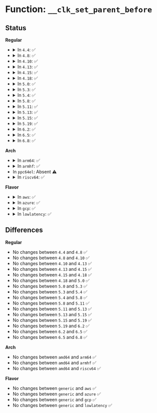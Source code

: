 # Function: <code>__clk_set_parent_before</code>

## Status
<b>Regular</b>
<ul>
<li>
<details>
<summary>In <code>4.4</code>: ✅</summary>

```c
struct clk_core *__clk_set_parent_before(struct clk_core *core, struct clk_core *parent);
```

**Collision:** Unique Static

**Inline:** No

**Transformation:** False

**Instances:**

```
In drivers/clk/clk.c (ffffffff816e6e70)
Location: drivers/clk/clk.c:1137
Inline: False
Direct callers:
  - drivers/clk/clk.c:clk_core_set_parent
  - drivers/clk/clk.c:clk_change_rate
```
**Symbols:**

```
ffffffff816e6e70-ffffffff816e6ee0: __clk_set_parent_before (STB_LOCAL)
```
</details>
</li>
<li>
<details>
<summary>In <code>4.8</code>: ✅</summary>

```c
struct clk_core *__clk_set_parent_before(struct clk_core *core, struct clk_core *parent);
```

**Collision:** Unique Static

**Inline:** No

**Transformation:** False

**Instances:**

```
In drivers/clk/clk.c (ffffffff8174b230)
Location: drivers/clk/clk.c:1168
Inline: False
Direct callers:
  - drivers/clk/clk.c:clk_core_set_parent
  - drivers/clk/clk.c:clk_change_rate
```
**Symbols:**

```
ffffffff8174b230-ffffffff8174b2a0: __clk_set_parent_before (STB_LOCAL)
```
</details>
</li>
<li>
<details>
<summary>In <code>4.10</code>: ✅</summary>

```c
struct clk_core *__clk_set_parent_before(struct clk_core *core, struct clk_core *parent);
```

**Collision:** Unique Static

**Inline:** No

**Transformation:** False

**Instances:**

```
In drivers/clk/clk.c (ffffffff81533ab0)
Location: drivers/clk/clk.c:1168
Inline: False
Direct callers:
  - drivers/clk/clk.c:clk_register
  - drivers/clk/clk.c:clk_core_set_parent
  - drivers/clk/clk.c:clk_change_rate
```
**Symbols:**

```
ffffffff81533ab0-ffffffff81533b20: __clk_set_parent_before (STB_LOCAL)
```
</details>
</li>
<li>
<details>
<summary>In <code>4.13</code>: ✅</summary>

```c
struct clk_core *__clk_set_parent_before(struct clk_core *core, struct clk_core *parent);
```

**Collision:** Unique Static

**Inline:** No

**Transformation:** False

**Instances:**

```
In drivers/clk/clk.c (ffffffff815467e0)
Location: drivers/clk/clk.c:1170
Inline: False
Direct callers:
  - drivers/clk/clk.c:clk_register
  - drivers/clk/clk.c:clk_change_rate
```
**Symbols:**

```
ffffffff815467e0-ffffffff81546850: __clk_set_parent_before (STB_LOCAL)
```
</details>
</li>
<li>
<details>
<summary>In <code>4.15</code>: ✅</summary>

```c
struct clk_core *__clk_set_parent_before(struct clk_core *core, struct clk_core *parent);
```

**Collision:** Unique Static

**Inline:** No

**Transformation:** False

**Instances:**

```
In drivers/clk/clk.c (ffffffff815a9b40)
Location: drivers/clk/clk.c:1247
Inline: False
Direct callers:
  - drivers/clk/clk.c:clk_register
  - drivers/clk/clk.c:clk_change_rate
```
**Symbols:**

```
ffffffff815a9b40-ffffffff815a9bb3: __clk_set_parent_before (STB_LOCAL)
```
</details>
</li>
<li>
<details>
<summary>In <code>4.18</code>: ✅</summary>

```c
struct clk_core *__clk_set_parent_before(struct clk_core *core, struct clk_core *parent);
```

**Collision:** Unique Static

**Inline:** No

**Transformation:** False

**Instances:**

```
In drivers/clk/clk.c (ffffffff815e2290)
Location: drivers/clk/clk.c:1456
Inline: False
Direct callers:
  - drivers/clk/clk.c:clk_register
  - drivers/clk/clk.c:clk_change_rate
```
**Symbols:**

```
ffffffff815e2290-ffffffff815e230d: __clk_set_parent_before (STB_LOCAL)
```
</details>
</li>
<li>
<details>
<summary>In <code>5.0</code>: ✅</summary>

```c
struct clk_core *__clk_set_parent_before(struct clk_core *core, struct clk_core *parent);
```

**Collision:** Unique Static

**Inline:** No

**Transformation:** False

**Instances:**

```
In drivers/clk/clk.c (ffffffff815fc440)
Location: drivers/clk/clk.c:1572
Inline: False
Direct callers:
  - drivers/clk/clk.c:clk_register
  - drivers/clk/clk.c:clk_change_rate
```
**Symbols:**

```
ffffffff815fc440-ffffffff815fc4bd: __clk_set_parent_before (STB_LOCAL)
```
</details>
</li>
<li>
<details>
<summary>In <code>5.3</code>: ✅</summary>

```c
struct clk_core *__clk_set_parent_before(struct clk_core *core, struct clk_core *parent);
```

**Collision:** Unique Static

**Inline:** No

**Transformation:** False

**Instances:**

```
In drivers/clk/clk.c (ffffffff8162f080)
Location: drivers/clk/clk.c:1708
Inline: False
Direct callers:
  - drivers/clk/clk.c:__clk_core_init
  - drivers/clk/clk.c:clk_change_rate
```
**Symbols:**

```
ffffffff8162f080-ffffffff8162f103: __clk_set_parent_before (STB_LOCAL)
```
</details>
</li>
<li>
<details>
<summary>In <code>5.4</code>: ✅</summary>

```c
struct clk_core *__clk_set_parent_before(struct clk_core *core, struct clk_core *parent);
```

**Collision:** Unique Static

**Inline:** No

**Transformation:** False

**Instances:**

```
In drivers/clk/clk.c (ffffffff81650bb0)
Location: drivers/clk/clk.c:1716
Inline: False
Direct callers:
  - drivers/clk/clk.c:__clk_core_init
  - drivers/clk/clk.c:clk_change_rate
```
**Symbols:**

```
ffffffff81650bb0-ffffffff81650c33: __clk_set_parent_before (STB_LOCAL)
```
</details>
</li>
<li>
<details>
<summary>In <code>5.8</code>: ✅</summary>

```c
struct clk_core *__clk_set_parent_before(struct clk_core *core, struct clk_core *parent);
```

**Collision:** Unique Static

**Inline:** No

**Transformation:** False

**Instances:**

```
In drivers/clk/clk.c (ffffffff81700400)
Location: drivers/clk/clk.c:1737
Inline: False
Direct callers:
  - drivers/clk/clk.c:clk_core_reparent_orphans_nolock
  - drivers/clk/clk.c:clk_change_rate
```
**Symbols:**

```
ffffffff81700400-ffffffff81700493: __clk_set_parent_before (STB_LOCAL)
```
</details>
</li>
<li>
<details>
<summary>In <code>5.11</code>: ✅</summary>

```c
struct clk_core *__clk_set_parent_before(struct clk_core *core, struct clk_core *parent);
```

**Collision:** Unique Static

**Inline:** No

**Transformation:** False

**Instances:**

```
In drivers/clk/clk.c (ffffffff8171d940)
Location: drivers/clk/clk.c:1746
Inline: False
Direct callers:
  - drivers/clk/clk.c:clk_core_reparent_orphans_nolock
  - drivers/clk/clk.c:clk_change_rate
```
**Symbols:**

```
ffffffff8171d940-ffffffff8171d9d3: __clk_set_parent_before (STB_LOCAL)
```
</details>
</li>
<li>
<details>
<summary>In <code>5.13</code>: ✅</summary>

```c
struct clk_core *__clk_set_parent_before(struct clk_core *core, struct clk_core *parent);
```

**Collision:** Unique Static

**Inline:** No

**Transformation:** False

**Instances:**

```
In drivers/clk/clk.c (ffffffff816fe9d0)
Location: drivers/clk/clk.c:1767
Inline: False
Direct callers:
  - drivers/clk/clk.c:__clk_core_init
  - drivers/clk/clk.c:clk_change_rate
```
**Symbols:**

```
ffffffff816fe9d0-ffffffff816fea63: __clk_set_parent_before (STB_LOCAL)
```
</details>
</li>
<li>
<details>
<summary>In <code>5.15</code>: ✅</summary>

```c
struct clk_core *__clk_set_parent_before(struct clk_core *core, struct clk_core *parent);
```

**Collision:** Unique Static

**Inline:** No

**Transformation:** False

**Instances:**

```
In drivers/clk/clk.c (ffffffff817791c0)
Location: drivers/clk/clk.c:1767
Inline: False
Direct callers:
  - drivers/clk/clk.c:__clk_core_init
  - drivers/clk/clk.c:clk_change_rate
```
**Symbols:**

```
ffffffff817791c0-ffffffff81779253: __clk_set_parent_before (STB_LOCAL)
```
</details>
</li>
<li>
<details>
<summary>In <code>5.19</code>: ✅</summary>

```c
struct clk_core *__clk_set_parent_before(struct clk_core *core, struct clk_core *parent);
```

**Collision:** Unique Static

**Inline:** No

**Transformation:** False

**Instances:**

```
In drivers/clk/clk.c (ffffffff818af4d0)
Location: drivers/clk/clk.c:1781
Inline: False
Direct callers:
  - drivers/clk/clk.c:__clk_core_init
  - drivers/clk/clk.c:clk_change_rate
```
**Symbols:**

```
ffffffff818af4d0-ffffffff818af565: __clk_set_parent_before (STB_LOCAL)
```
</details>
</li>
<li>
<details>
<summary>In <code>6.2</code>: ✅</summary>

```c
struct clk_core *__clk_set_parent_before(struct clk_core *core, struct clk_core *parent);
```

**Collision:** Unique Static

**Inline:** No

**Transformation:** False

**Instances:**

```
In drivers/clk/clk.c (ffffffff819fb6c0)
Location: drivers/clk/clk.c:1961
Inline: False
Direct callers:
  - drivers/clk/clk.c:__clk_core_init
  - drivers/clk/clk.c:clk_change_rate
```
**Symbols:**

```
ffffffff819fb6c0-ffffffff819fb755: __clk_set_parent_before (STB_LOCAL)
```
</details>
</li>
<li>
<details>
<summary>In <code>6.5</code>: ✅</summary>

```c
struct clk_core *__clk_set_parent_before(struct clk_core *core, struct clk_core *parent);
```

**Collision:** Unique Static

**Inline:** No

**Transformation:** False

**Instances:**

```
In drivers/clk/clk.c (ffffffff81a44170)
Location: drivers/clk/clk.c:2006
Inline: False
Direct callers:
  - drivers/clk/clk.c:__clk_core_init
  - drivers/clk/clk.c:clk_change_rate
```
**Symbols:**

```
ffffffff81a44170-ffffffff81a44205: __clk_set_parent_before (STB_LOCAL)
```
</details>
</li>
<li>
<details>
<summary>In <code>6.8</code>: ✅</summary>

```c
struct clk_core *__clk_set_parent_before(struct clk_core *core, struct clk_core *parent);
```

**Collision:** Unique Static

**Inline:** No

**Transformation:** False

**Instances:**

```
In drivers/clk/clk.c (ffffffff81a8fc80)
Location: drivers/clk/clk.c:2006
Inline: False
Direct callers:
  - drivers/clk/clk.c:__clk_core_init
  - drivers/clk/clk.c:clk_change_rate
```
**Symbols:**

```
ffffffff81a8fc80-ffffffff81a8fd15: __clk_set_parent_before (STB_LOCAL)
```
</details>
</li>
</ul>
<b>Arch</b>
<ul>
<li>
<details>
<summary>In <code>arm64</code>: ✅</summary>

```c
struct clk_core *__clk_set_parent_before(struct clk_core *core, struct clk_core *parent);
```

**Collision:** Unique Static

**Inline:** No

**Transformation:** False

**Instances:**

```
In drivers/clk/clk.c (ffff8000107c1278)
Location: drivers/clk/clk.c:1716
Inline: False
Direct callers:
  - drivers/clk/clk.c:clk_core_reparent_orphans_nolock
  - drivers/clk/clk.c:clk_change_rate
```
**Symbols:**

```
ffff8000107c1278-ffff8000107c1308: __clk_set_parent_before (STB_LOCAL)
```
</details>
</li>
<li>
<details>
<summary>In <code>armhf</code>: ✅</summary>

```c
struct clk_core *__clk_set_parent_before(struct clk_core *core, struct clk_core *parent);
```

**Collision:** Unique Static

**Inline:** No

**Transformation:** False

**Instances:**

```
In drivers/clk/clk.c (c08ec4f4)
Location: drivers/clk/clk.c:1716
Inline: False
Direct callers:
  - drivers/clk/clk.c:clk_core_reparent_orphans_nolock
  - drivers/clk/clk.c:clk_change_rate
```
**Symbols:**

```
c08ec4f4-c08ec580: __clk_set_parent_before (STB_LOCAL)
```
</details>
</li>
<li>
In <code>ppc64el</code>: Absent ⚠️
</li>
<li>
<details>
<summary>In <code>riscv64</code>: ✅</summary>

```c
struct clk_core *__clk_set_parent_before(struct clk_core *core, struct clk_core *parent);
```

**Collision:** Unique Static

**Inline:** No

**Transformation:** False

**Instances:**

```
In drivers/clk/clk.c (ffffffe00050f01e)
Location: drivers/clk/clk.c:1716
Inline: False
Direct callers:
  - drivers/clk/clk.c:clk_core_reparent_orphans_nolock
  - drivers/clk/clk.c:clk_change_rate
```
**Symbols:**

```
ffffffe00050f01e-ffffffe00050f0ae: __clk_set_parent_before (STB_LOCAL)
```
</details>
</li>
</ul>
<b>Flavor</b>
<ul>
<li>
<details>
<summary>In <code>aws</code>: ✅</summary>

```c
struct clk_core *__clk_set_parent_before(struct clk_core *core, struct clk_core *parent);
```

**Collision:** Unique Static

**Inline:** No

**Transformation:** False

**Instances:**

```
In drivers/clk/clk.c (ffffffff81616c10)
Location: drivers/clk/clk.c:1716
Inline: False
Direct callers:
  - drivers/clk/clk.c:__clk_core_init
  - drivers/clk/clk.c:clk_change_rate
```
**Symbols:**

```
ffffffff81616c10-ffffffff81616c93: __clk_set_parent_before (STB_LOCAL)
```
</details>
</li>
<li>
<details>
<summary>In <code>azure</code>: ✅</summary>

```c
struct clk_core *__clk_set_parent_before(struct clk_core *core, struct clk_core *parent);
```

**Collision:** Unique Static

**Inline:** No

**Transformation:** False

**Instances:**

```
In drivers/clk/clk.c (ffffffff8160b140)
Location: drivers/clk/clk.c:1716
Inline: False
Direct callers:
  - drivers/clk/clk.c:__clk_core_init
  - drivers/clk/clk.c:clk_change_rate
```
**Symbols:**

```
ffffffff8160b140-ffffffff8160b1c3: __clk_set_parent_before (STB_LOCAL)
```
</details>
</li>
<li>
<details>
<summary>In <code>gcp</code>: ✅</summary>

```c
struct clk_core *__clk_set_parent_before(struct clk_core *core, struct clk_core *parent);
```

**Collision:** Unique Static

**Inline:** No

**Transformation:** False

**Instances:**

```
In drivers/clk/clk.c (ffffffff816449f0)
Location: drivers/clk/clk.c:1716
Inline: False
Direct callers:
  - drivers/clk/clk.c:__clk_core_init
  - drivers/clk/clk.c:clk_change_rate
```
**Symbols:**

```
ffffffff816449f0-ffffffff81644a73: __clk_set_parent_before (STB_LOCAL)
```
</details>
</li>
<li>
<details>
<summary>In <code>lowlatency</code>: ✅</summary>

```c
struct clk_core *__clk_set_parent_before(struct clk_core *core, struct clk_core *parent);
```

**Collision:** Unique Static

**Inline:** No

**Transformation:** False

**Instances:**

```
In drivers/clk/clk.c (ffffffff8165eee0)
Location: drivers/clk/clk.c:1716
Inline: False
Direct callers:
  - drivers/clk/clk.c:__clk_core_init
  - drivers/clk/clk.c:clk_change_rate
```
**Symbols:**

```
ffffffff8165eee0-ffffffff8165ef63: __clk_set_parent_before (STB_LOCAL)
```
</details>
</li>
</ul>

## Differences
<b>Regular</b>
<ul>
<li>
No changes between <code>4.4</code> and <code>4.8</code> ✅
</li>
<li>
No changes between <code>4.8</code> and <code>4.10</code> ✅
</li>
<li>
No changes between <code>4.10</code> and <code>4.13</code> ✅
</li>
<li>
No changes between <code>4.13</code> and <code>4.15</code> ✅
</li>
<li>
No changes between <code>4.15</code> and <code>4.18</code> ✅
</li>
<li>
No changes between <code>4.18</code> and <code>5.0</code> ✅
</li>
<li>
No changes between <code>5.0</code> and <code>5.3</code> ✅
</li>
<li>
No changes between <code>5.3</code> and <code>5.4</code> ✅
</li>
<li>
No changes between <code>5.4</code> and <code>5.8</code> ✅
</li>
<li>
No changes between <code>5.8</code> and <code>5.11</code> ✅
</li>
<li>
No changes between <code>5.11</code> and <code>5.13</code> ✅
</li>
<li>
No changes between <code>5.13</code> and <code>5.15</code> ✅
</li>
<li>
No changes between <code>5.15</code> and <code>5.19</code> ✅
</li>
<li>
No changes between <code>5.19</code> and <code>6.2</code> ✅
</li>
<li>
No changes between <code>6.2</code> and <code>6.5</code> ✅
</li>
<li>
No changes between <code>6.5</code> and <code>6.8</code> ✅
</li>
</ul>
<b>Arch</b>
<ul>
<li>
No changes between <code>amd64</code> and <code>arm64</code> ✅
</li>
<li>
No changes between <code>amd64</code> and <code>armhf</code> ✅
</li>
<li>
No changes between <code>amd64</code> and <code>riscv64</code> ✅
</li>
</ul>
<b>Flavor</b>
<ul>
<li>
No changes between <code>generic</code> and <code>aws</code> ✅
</li>
<li>
No changes between <code>generic</code> and <code>azure</code> ✅
</li>
<li>
No changes between <code>generic</code> and <code>gcp</code> ✅
</li>
<li>
No changes between <code>generic</code> and <code>lowlatency</code> ✅
</li>
</ul>
